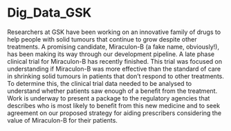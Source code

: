 # Dig_Data_GSK

Researchers at GSK have been working on an innovative family of drugs to help people with 
solid tumours that continue to grow despite other treatments. A promising candidate, 
Miraculon-B (a fake name, obviously!), has been making its way through our development 
pipeline.
A late phase clinical trial for Miraculon-B has recently finished. This trial was focused on 
understanding if Miraculon-B was more effective than the standard of care in shrinking solid 
tumours in patients that don’t respond to other treatments. To determine this, the clinical trial 
data needed to be analysed to understand whether patients saw enough of a benefit from 
the treatment. Work is underway to present a package to the regulatory agencies that 
describes who is most likely to benefit from this new medicine and to seek agreement on our 
proposed strategy for aiding prescribers considering the value of Miraculon-B for their 
patients.
